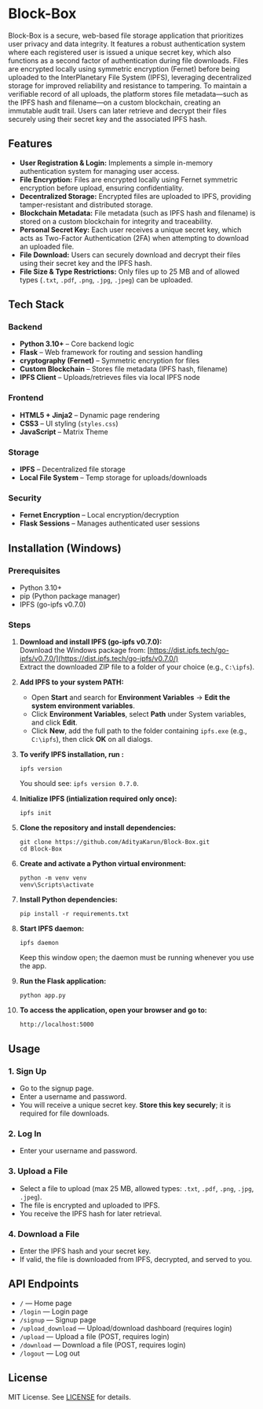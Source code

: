 # Block-Box

Block-Box is a secure, web-based file storage application that prioritizes user privacy and data integrity. It features a robust authentication system where each registered user is issued a unique secret key, which also functions as a second factor of authentication during file downloads. Files are encrypted locally using symmetric encryption (Fernet) before being uploaded to the InterPlanetary File System (IPFS), leveraging decentralized storage for improved reliability and resistance to tampering. To maintain a verifiable record of all uploads, the platform stores file metadata—such as the IPFS hash and filename—on a custom blockchain, creating an immutable audit trail. Users can later retrieve and decrypt their files securely using their secret key and the associated IPFS hash.

## Features

- **User Registration & Login:** Implements a simple in-memory authentication system for managing user access.
- **File Encryption:** Files are encrypted locally using Fernet symmetric encryption before upload, ensuring confidentiality.
- **Decentralized Storage:** Encrypted files are uploaded to IPFS, providing tamper-resistant and distributed storage.
- **Blockchain Metadata:** File metadata (such as IPFS hash and filename) is stored on a custom blockchain for integrity and traceability.
- **Personal Secret Key:** Each user receives a unique secret key, which acts as Two-Factor Authentication (2FA) when attempting to download an uploaded file.
- **File Download:** Users can securely download and decrypt their files using their secret key and the IPFS hash.
- **File Size & Type Restrictions:** Only files up to 25 MB and of allowed types (`.txt`, `.pdf`, `.png`, `.jpg`, `.jpeg`) can be uploaded.

## Tech Stack

### Backend
- **Python 3.10+** – Core backend logic
- **Flask** – Web framework for routing and session handling
- **cryptography (Fernet)** – Symmetric encryption for files
- **Custom Blockchain** – Stores file metadata (IPFS hash, filename)
- **IPFS Client** – Uploads/retrieves files via local IPFS node

### Frontend
- **HTML5 + Jinja2** – Dynamic page rendering
- **CSS3** – UI styling (`styles.css`)
- **JavaScript** – Matrix Theme

### Storage
- **IPFS** – Decentralized file storage 
- **Local File System** – Temp storage for uploads/downloads

### Security
- **Fernet Encryption** – Local encryption/decryption
- **Flask Sessions** – Manages authenticated user sessions

## Installation (Windows)

### Prerequisites
- Python 3.10+
- pip (Python package manager)
- IPFS (go-ipfs v0.7.0)

### Steps

1. **Download and install IPFS (go-ipfs v0.7.0):**  
   Download the Windows package from: [https://dist.ipfs.tech/go-ipfs/v0.7.0/](https://dist.ipfs.tech/go-ipfs/v0.7.0/)  
   Extract the downloaded ZIP file to a folder of your choice (e.g., `C:\ipfs`).

2. **Add IPFS to your system PATH:**  
   - Open **Start** and search for **Environment Variables** → **Edit the system environment variables**.  
   - Click **Environment Variables**, select **Path** under System variables, and click **Edit**.  
   - Click **New**, add the full path to the folder containing `ipfs.exe` (e.g., `C:\ipfs`), then click **OK** on all dialogs.

3. **To verify IPFS installation, run :** <pre>```ipfs version```</pre>
   You should see: `ipfs version 0.7.0`.

4. **Initialize IPFS (intialization required only once):**  <pre>```ipfs init```</pre>

5. **Clone the repository and install dependencies:**  <pre>```git clone https://github.com/AdityaKarun/Block-Box.git```
   ```cd Block-Box```</pre>

7. **Create and activate a Python virtual environment:** <pre>```python -m venv venv```
   ```venv\Scripts\activate```</pre>
   
9. **Install Python dependencies:** <pre>```pip install -r requirements.txt```</pre>

10. **Start IPFS daemon:** <pre>```ipfs daemon```</pre>
   Keep this window open; the daemon must be running whenever you use the app.

11. **Run the Flask application:** <pre>```python app.py```</pre>

12. **To access the application, open your browser and go to:** <pre>```http://localhost:5000```</pre>

## Usage

### 1. Sign Up
- Go to the signup page.
- Enter a username and password.
- You will receive a unique secret key. **Store this key securely**; it is required for file downloads.

### 2. Log In
- Enter your username and password.

### 3. Upload a File
- Select a file to upload (max 25 MB, allowed types: `.txt`, `.pdf`, `.png`, `.jpg`, `.jpeg`).
- The file is encrypted and uploaded to IPFS.
- You receive the IPFS hash for later retrieval.

### 4. Download a File
- Enter the IPFS hash and your secret key.
- If valid, the file is downloaded from IPFS, decrypted, and served to you.

## API Endpoints

- `/` — Home page
- `/login` — Login page
- `/signup` — Signup page
- `/upload_download` — Upload/download dashboard (requires login)
- `/upload` — Upload a file (POST, requires login)
- `/download` — Download a file (POST, requires login)
- `/logout` — Log out


## License

MIT License. See [LICENSE](go-ipfs/LICENSE) for details.
